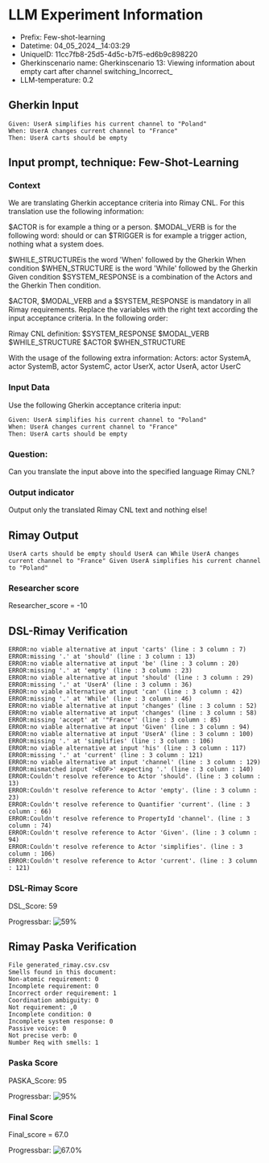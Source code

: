 

# LLM Experiment Information
* Prefix:   Few-shot-learning
* Datetime: 04_05_2024__14:03:29
* UniqueID: 11cc7fb8-25d5-4d5c-b7f5-ed6b9c898220
* Gherkinscenario name: Gherkinscenario 13: Viewing information about empty cart after channel switching_Incorrect_
* LLM-temperature: 0.2

        

## Gherkin Input
```
Given: UserA simplifies his current channel to "Poland"
When: UserA changes current channel to "France"
Then: UserA carts should be empty
```
    



## Input prompt, technique: Few-Shot-Learning


### Context
We are translating Gherkin acceptance criteria into Rimay CNL.
For this translation use the following information:

$ACTOR is for example a thing or a person.
$MODAL_VERB is for  the following word: should or can
$TRIGGER is for example a trigger action, nothing what a system does.

$WHILE_STRUCTUREis the word  'When' followed by the Gherkin When condition
$WHEN_STRUCTURE  is the word 'While' followed by the Gherkin Given condition 
$SYSTEM_RESPONSE is a combination of the Actors and the Gherkin Then condition.

$ACTOR, $MODAL_VERB and a $SYSTEM_RESPONSE is mandatory in all Rimay requirements.
Replace the variables with the right text according the input acceptance criteria.
In the following order: 

Rimay CNL definition: $SYSTEM_RESPONSE  $MODAL_VERB      $WHILE_STRUCTURE         $ACTOR      $WHEN_STRUCTURE

With the usage of the following extra information:
Actors: actor SystemA, actor SystemB, actor SystemC, actor UserX, actor UserA, actor UserC


        

### Input Data
Use the following Gherkin acceptance criteria input: 
```
Given: UserA simplifies his current channel to "Poland"
When: UserA changes current channel to "France"
Then: UserA carts should be empty
```

### Question:
Can you translate the input above into the specified language Rimay CNL?

### Output indicator
Output only the translated Rimay CNL text and nothing else!


## Rimay Output
```
UserA carts should be empty should UserA can While UserA changes current channel to "France" Given UserA simplifies his current channel to "Poland"
``` 
            

### Researcher score
Researcher_score = -10




## DSL-Rimay Verification
```
ERROR:no viable alternative at input 'carts' (line : 3 column : 7)
ERROR:missing '.' at 'should' (line : 3 column : 13)
ERROR:no viable alternative at input 'be' (line : 3 column : 20)
ERROR:missing '.' at 'empty' (line : 3 column : 23)
ERROR:no viable alternative at input 'should' (line : 3 column : 29)
ERROR:missing '.' at 'UserA' (line : 3 column : 36)
ERROR:no viable alternative at input 'can' (line : 3 column : 42)
ERROR:missing '.' at 'While' (line : 3 column : 46)
ERROR:no viable alternative at input 'changes' (line : 3 column : 52)
ERROR:no viable alternative at input 'changes' (line : 3 column : 58)
ERROR:missing 'accept' at '"France"' (line : 3 column : 85)
ERROR:no viable alternative at input 'Given' (line : 3 column : 94)
ERROR:no viable alternative at input 'UserA' (line : 3 column : 100)
ERROR:missing '.' at 'simplifies' (line : 3 column : 106)
ERROR:no viable alternative at input 'his' (line : 3 column : 117)
ERROR:missing '.' at 'current' (line : 3 column : 121)
ERROR:no viable alternative at input 'channel' (line : 3 column : 129)
ERROR:mismatched input '<EOF>' expecting '.' (line : 3 column : 140)
ERROR:Couldn't resolve reference to Actor 'should'. (line : 3 column : 13)
ERROR:Couldn't resolve reference to Actor 'empty'. (line : 3 column : 23)
ERROR:Couldn't resolve reference to Quantifier 'current'. (line : 3 column : 66)
ERROR:Couldn't resolve reference to PropertyId 'channel'. (line : 3 column : 74)
ERROR:Couldn't resolve reference to Actor 'Given'. (line : 3 column : 94)
ERROR:Couldn't resolve reference to Actor 'simplifies'. (line : 3 column : 106)
ERROR:Couldn't resolve reference to Actor 'current'. (line : 3 column : 121)

```
### DSL-Rimay Score
DSL_Score: 59

Progressbar: ![59%](https://progress-bar.dev/59)

            


## Rimay Paska Verification
```
File generated_rimay.csv.csv
Smells found in this document: 
Non-atomic requirement: 0
Incomplete requirement: 0
Incorrect order requirement: 1
Coordination ambiguity: 0
Not requirement: ,0
Incomplete condition: 0
Incomplete system response: 0
Passive voice: 0
Not precise verb: 0
Number Req with smells: 1

```
### Paska Score
PASKA_Score: 95

Progressbar: ![95%](https://progress-bar.dev/95)

            

### Final Score
Final_score = 67.0

Progressbar: ![67.0%](https://progress-bar.dev/67.0)

